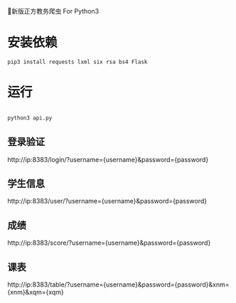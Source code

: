 🏰新版正方教务爬虫 For Python3

# 安装依赖

```
pip3 install requests lxml six rsa bs4 Flask

```

# 运行

```python

python3 api.py

```

## 登录验证

http://ip:8383/login/?username={username}&password={password}

## 学生信息

http://ip:8383/user/?username={username}&password={password}

## 成绩

http://ip:8383/score/?username={username}&password={password}

## 课表

http://ip:8383/table/?username={username}&password={password}&xnm={xnm}&xqm={xqm}